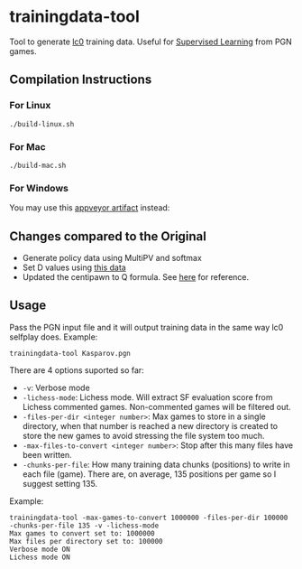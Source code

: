 # trainingdata-tool
Tool to generate [lc0](https://github.com/LeelaChessZero/lc0) training data. Useful for [Supervised Learning](https://github.com/dkappe/leela-chess-weights/wiki/Supervised-Learning) from PGN games.

## Compilation Instructions

### For Linux

```
./build-linux.sh
```

### For Mac

```
./build-mac.sh
```

### For Windows

You may use this [appveyor artifact](https://ci.appveyor.com/project/kennyfrc/trainingdata-tool/build/artifacts) instead: 

## Changes compared to the Original

* Generate policy data using MultiPV and softmax
* Set D values using [this data](https://en.chessbase.com/post/has-the-number-of-draws-in-chess-increased)
* Updated the centipawn to Q formula. See [here](https://github.com/LeelaChessZero/lc0/pull/841) for reference.


## Usage
Pass the PGN input file and it will output training data in the same way lc0 selfplay does. Example:
```
trainingdata-tool Kasparov.pgn
```

There are 4 options suported so far:
 - `-v`: Verbose mode
 - `-lichess-mode`: Lichess mode. Will extract SF evaluation score from Lichess commented games. Non-commented games will be filtered out.
 - `-files-per-dir <integer number>`: Max games to store in a single directory, when that number is reached a new directory is created to store the new games to avoid stressing the file system too much.
 - `-max-files-to-convert <integer number>`: Stop after this many files have been written.
 - `-chunks-per-file`: How many training data chunks (positions) to write in each file (game). There are, on average, 135 positions per game so I suggest setting 135.

 Example:
 ```
 trainingdata-tool -max-games-to-convert 1000000 -files-per-dir 100000 -chunks-per-file 135 -v -lichess-mode
Max games to convert set to: 1000000
Max files per directory set to: 100000
Verbose mode ON
Lichess mode ON
 ```
